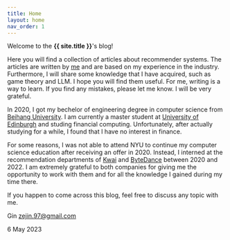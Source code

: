 ```yaml
---
title: Home
layout: home
nav_order: 1
---
```



Welcome to the **{{ site.title }}**'s blog!

Here you will find a collection of articles about recommender systems. The articles are written by [me](https://www.linkedin.com/in/ze-jin-7219531b2/) and are based on my experience in the industry. Furthermore, I will share some knowledge that I have acquired, such as game theory and LLM. I hope you will find them useful. For me, writing is a way to learn. If you find any mistakes, please let me know. I will be very grateful. 

In 2020, I got my bechelor of engineering degree in computer science from [Beihang University](https://ev.buaa.edu.cn/). I am currently a master student at [University of Edinburgh](https://www.ed.ac.uk/) and studing financial computing. Unfortunately, after actually studying for a while, I found that I have no interest in finance.

For some reasons, I was not able to attend NYU to continue my computer science education after receiving an offer in 2020. Instead, I interned at the recommendation departments of [Kwai](https://www.kwai.com/) and [ByteDance](https://www.bytedance.com/en/) between 2020 and 2022. I am extremely grateful to both companies for giving me the opportunity to work with them and for all the knowledge I gained during my time there.

If you happen to come across this blog, feel free to discuss any topic with me. 


Gin zejin.97@gmail.com

6 May 2023
